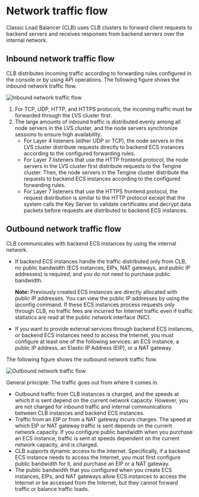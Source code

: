 # Network traffic flow

Classic Load Balancer \(CLB\) uses CLB clusters to forward client requests to backend servers and receives responses from backend servers over the internal network.

## Inbound network traffic flow

CLB distributes incoming traffic according to forwarding rules configured in the console or by using API operations. The following figure shows the inbound network traffic flow.

![](../images/p2333.png "Inbound network traffic flow")

1.  For TCP, UDP, HTTP, and HTTPS protocols, the incoming traffic must be forwarded through the LVS cluster first.
2.  The large amounts of inbound traffic is distributed evenly among all node servers in the LVS cluster, and the node servers synchronize sessions to ensure high availability.
    -   For Layer 4 listeners \(either UDP or TCP\), the node servers in the LVS cluster distribute requests directly to backend ECS instances according to the configured forwarding rules.
    -   For Layer 7 listeners that use the HTTP frontend protocol, the node servers in the LVS cluster first distribute requests to the Tengine cluster. Then, the node servers in the Tengine cluster distribute the requests to backend ECS instances according to the configured forwarding rules.
    -   For Layer 7 listeners that use the HTTPS frontend protocol, the request distribution is similar to the HTTP protocol except that the system calls the Key Server to validate certificates and decrypt data packets before requests are distributed to backend ECS instances.

## Outbound network traffic flow

CLB communicates with backend ECS instances by using the internal network.

-   If backend ECS instances handle the traffic distributed only from CLB, no public bandwidth \(ECS instances, EIPs, NAT gateways, and public IP addresses\) is required, and you do not need to purchase public bandwidth.

    **Note:** Previously created ECS instances are directly allocated with public IP addresses. You can view the public IP addresses by using the ipconfig command. If these ECS instances process requests only through CLB, no traffic fees are incurred for Internet traffic even if traffic statistics are read at the public network interface \(NIC\).

-   If you want to provide external services through backend ECS instances, or backend ECS instances need to access the Internet, you must configure at least one of the following services: an ECS instance, a public IP address, an Elastic IP Address \(EIP\), or a NAT gateway.

The following figure shows the outbound network traffic flow.

![](../images/p2335.png "Outbound network traffic flow")

General principle: The traffic goes out from where it comes in.

-   Outbound traffic from CLB instances is charged, and the speeds at which it is sent depend on the current network capacity. However, you are not charged for inbound traffic and internal communications between CLB instances and backend ECS instances.
-   Traffic from an EIP or from a NAT gateway incurs charges. The speed at which EIP or NAT gateway traffic is sent depends on the current network capacity. If you configure public bandwidth when you purchase an ECS instance, traffic is sent at speeds dependent on the current network capacity, and is charged.
-   CLB supports dynamic access to the Internet. Specifically, if a backend ECS instance needs to access the Internet, you must first configure public bandwidth for it, and purchase an EIP or a NAT gateway.
-   The public bandwidth that you configured when you create ECS instances, EIPs, and NAT gateways allow ECS instances to access the Internet or be accessed from the Internet, but they cannot forward traffic or balance traffic loads.

